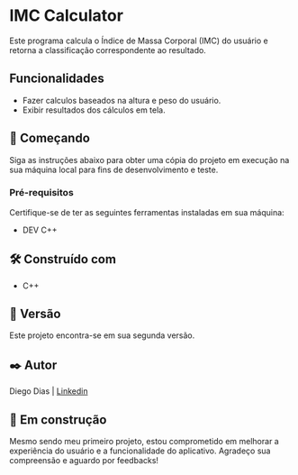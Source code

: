 <h1>IMC Calculator</h1>

<p>Este programa calcula o Índice de Massa Corporal (IMC) do usuário e retorna a classificação correspondente ao resultado.</p>

<h2>Funcionalidades</h2>

<ul>
  <li>Fazer calculos baseados na altura e peso do usuário. </li>
    <li>Exibir resultados dos cálculos em tela. </li>
</ul>

<h2>🚀 Começando</h2>

<p>Siga as instruções abaixo para obter uma cópia do projeto em execução na sua máquina local para fins de desenvolvimento e teste.</p>

<h3>Pré-requisitos</h3>

<p>Certifique-se de ter as seguintes ferramentas instaladas em sua máquina:</p>

<ul>
  <li>DEV C++</li>
  </ul>

<h2>🛠️ Construído com</h2>

<ul>
  <li>C++</li>
</ul>

<h2>📌 Versão</h2>

<p>Este projeto encontra-se em sua segunda versão.</p>

<h2>✒️ Autor</h2>

<p>Diego Dias | <a href="www.linkedin.com/in/diego-felippe-dias">Linkedin</a></p> 

<h2>🚧 Em construção</h2>

<p>Mesmo sendo meu primeiro projeto, estou comprometido em melhorar a experiência do usuário e a funcionalidade do aplicativo. Agradeço sua compreensão e aguardo por feedbacks!</p>
